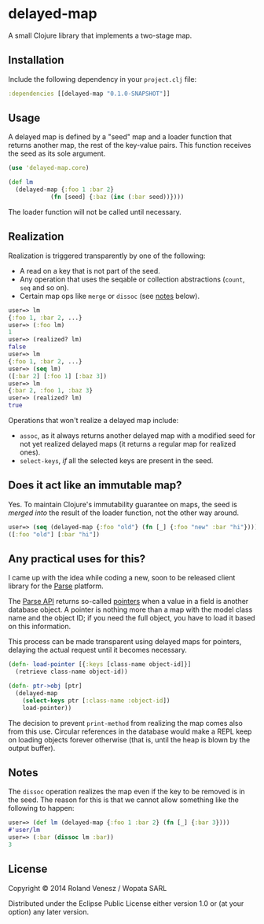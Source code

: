 # delayed-map

A small Clojure library that implements a two-stage map.

## Installation

Include the following dependency in your `project.clj` file:

```clojure
:dependencies [[delayed-map "0.1.0-SNAPSHOT"]]
```

## Usage

A delayed map is defined by a "seed" map and a loader function that returns
another map, the rest of the key-value pairs. This function receives the seed
as its sole argument.

```clojure
(use 'delayed-map.core)

(def lm
  (delayed-map {:foo 1 :bar 2}
            (fn [seed] {:baz (inc (:bar seed))})))
```

The loader function will not be called until necessary.

## Realization

Realization is triggered transparently by one of the following:

* A read on a key that is not part of the seed.
* Any operation that uses the seqable or collection abstractions (`count`, `seq` and so on).
* Certain map ops like `merge` or `dissoc` (see [notes](#notes) below).

```clojure
user=> lm
{:foo 1, :bar 2, ...}
user=> (:foo lm)
1
user=> (realized? lm)
false
user=> lm
{:foo 1, :bar 2, ...}
user=> (seq lm)
([:bar 2] [:foo 1] [:baz 3])
user=> lm
{:bar 2, :foo 1, :baz 3}
user=> (realized? lm)
true
```

Operations that won't realize a delayed map include:

* `assoc`, as it always returns another delayed map with a modified seed for
  not yet realized delayed maps (it returns a regular map for realized ones).
* `select-keys`, _if_ all the selected keys are present in the seed.

## Does it act like an immutable map?

Yes. To maintain Clojure's immutability guarantee on maps, the seed is _merged
into_ the result of the loader function, not the other way around.

```clojure
user=> (seq (delayed-map {:foo "old"} (fn [_] {:foo "new" :bar "hi"})))
([:foo "old"] [:bar "hi"])
```

## Any practical uses for this?

I came up with the idea while coding a new, soon to be released client library
for the [Parse](http://parse.com) platform.

The [Parse API](https://www.parse.com/docs/rest) returns so-called
[pointers](https://www.parse.com/docs/rest#objects-types) when a value in a
field is another database object. A pointer is nothing more than a map with the
model class name and the object ID; if you need the full object, you have to
load it based on this information.

This process can be made transparent using delayed maps for pointers, delaying
the actual request until it becomes necessary.

```clojure
(defn- load-pointer [{:keys [class-name object-id]}]
  (retrieve class-name object-id))

(defn- ptr->obj [ptr]
  (delayed-map
    (select-keys ptr [:class-name :object-id])
    load-pointer))
```

The decision to prevent `print-method` from realizing the map comes also from
this use. Circular references in the database would make a REPL keep on loading
objects forever otherwise (that is, until the heap is blown by the output
buffer).

## Notes

The `dissoc` operation realizes the map even if the key to be removed is in the
seed. The reason for this is that we cannot allow something like the following
to happen:

```clojure
user=> (def lm (delayed-map {:foo 1 :bar 2} (fn [_] {:bar 3})))
#'user/lm
user=> (:bar (dissoc lm :bar))
3
```

## License

Copyright © 2014 Roland Venesz / Wopata SARL

Distributed under the Eclipse Public License either version 1.0 or (at your
option) any later version.
